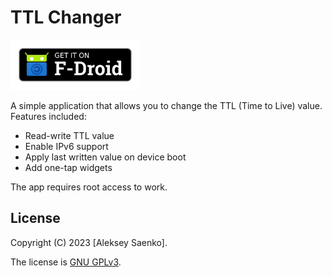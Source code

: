 # TTL Changer

[<img src="./img/get-it-on-f-droid.png" alt="Get it on F-Droid" height="80">](https://f-droid.org/en/packages/com.mrsep.ttlchanger/)

A simple application that allows you to change the TTL (Time to Live) value. Features included:
* Read-write TTL value
* Enable IPv6 support
* Apply last written value on device boot
* Add one-tap widgets

The app requires root access to work.

## License

Copyright (C) 2023 [Aleksey Saenko].

The license is [GNU GPLv3](LICENSE.md).